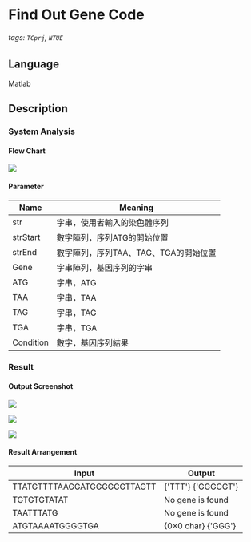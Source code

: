 # Find Out Gene Code
###### tags: `TCprj`, `NTUE`
## Language
Matlab
## Description
### System Analysis
#### Flow Chart
![](https://i.imgur.com/j5BGCiM.png)
#### Parameter

| Name        | Meaning                        |
| --------    | --------                       |
| str         |字串，使用者輸入的染色體序列         |
| strStart    |數字陣列，序列ATG的開始位置         |
| strEnd      |數字陣列，序列TAA、TAG、TGA的開始位置|
| Gene        |字串陣列，基因序列的字串            |
| ATG         |字串，ATG                        |
| TAA         |字串，TAA                        |
| TAG         |字串，TAG                        |
| TGA         |字串，TGA                        |
| Condition   |數字，基因序列結果                 | 

### Result
#### Output Screenshot
![](https://i.imgur.com/B9XwGuP.png)

![](https://i.imgur.com/xaHg53O.png)

![](https://i.imgur.com/uzrd8Zf.png)

#### Result Arrangement


| Input| Output | 
| -------- | -------- |
| TTATGTTTTAAGGATGGGGCGTTAGTT    |{'TTT'}    {'GGGCGT'} |
| TGTGTGTATAT   | No gene is found  |
|TAATTTATG     | No gene is found    |
| ATGTAAAATGGGGTGA    | {0×0 char}    {'GGG'}    |


